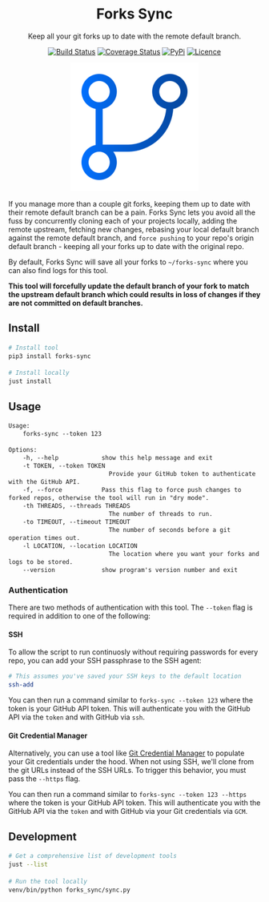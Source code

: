<div align="center">

# Forks Sync

Keep all your git forks up to date with the remote default branch.

[![Build Status](https://github.com/Justintime50/forks-sync/workflows/build/badge.svg)](https://github.com/Justintime50/forks-sync/actions)
[![Coverage Status](https://coveralls.io/repos/github/Justintime50/forks-sync/badge.svg?branch=main)](https://coveralls.io/github/Justintime50/forks-sync?branch=main)
[![PyPi](https://img.shields.io/pypi/v/forks-sync)](https://pypi.org/project/forks-sync)
[![Licence](https://img.shields.io/github/license/justintime50/forks)](LICENSE)

<img src="https://raw.githubusercontent.com/justintime50/assets/main/src/forks-sync/showcase.png" alt="Showcase">

</div>

If you manage more than a couple git forks, keeping them up to date with their remote default branch can be a pain. Forks Sync lets you avoid all the fuss by concurrently cloning each of your projects locally, adding the remote upstream, fetching new changes, rebasing your local default branch against the remote default branch, and `force pushing` to your repo's origin default branch - keeping all your forks up to date with the original repo.

By default, Forks Sync will save all your forks to `~/forks-sync` where you can also find logs for this tool.

**This tool will forcefully update the default branch of your fork to match the upstream default branch which could results in loss of changes if they are not committed on default branches.**

## Install

```bash
# Install tool
pip3 install forks-sync

# Install locally
just install
```

## Usage

```text
Usage:
    forks-sync --token 123

Options:
    -h, --help            show this help message and exit
    -t TOKEN, --token TOKEN
                            Provide your GitHub token to authenticate with the GitHub API.
    -f, --force           Pass this flag to force push changes to forked repos, otherwise the tool will run in "dry mode".
    -th THREADS, --threads THREADS
                            The number of threads to run.
    -to TIMEOUT, --timeout TIMEOUT
                            The number of seconds before a git operation times out.
    -l LOCATION, --location LOCATION
                            The location where you want your forks and logs to be stored.
    --version             show program's version number and exit
```

### Authentication

There are two methods of authentication with this tool. The `--token` flag is required in addition to one of the following:

#### SSH

To allow the script to run continuosly without requiring passwords for every repo, you can add your SSH passphrase to the SSH agent:

```bash
# This assumes you've saved your SSH keys to the default location
ssh-add
```

You can then run a command similar to `forks-sync --token 123` where the token is your GitHub API token. This will authenticate you with the GitHub API via the `token` and with GitHub via `ssh`.

#### Git Credential Manager

Alternatively, you can use a tool like [Git Credential Manager](https://github.com/git-ecosystem/git-credential-manager) to populate your Git credentials under the hood. When not using SSH, we'll clone from the git URLs instead of the SSH URLs. To trigger this behavior, you must pass the `--https` flag.

You can then run a command similar to `forks-sync --token 123 --https` where the token is your GitHub API token. This will authenticate you with the GitHub API via the `token` and with GitHub via your Git credentials via `GCM`.

## Development

```bash
# Get a comprehensive list of development tools
just --list

# Run the tool locally
venv/bin/python forks_sync/sync.py
```
